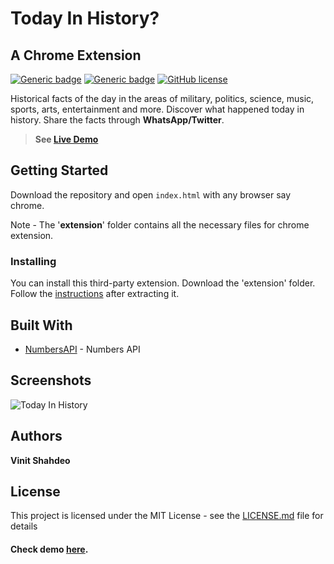 # Today In History?
## A Chrome Extension
[![Generic badge](https://img.shields.io/badge/chrome-extension-blue.svg)](https://vinitshahdeo.github.io/TodayInHistory/) [![Generic badge](https://img.shields.io/badge/numbers-api-orange.svg)](http://numberapi.com/)
[![GitHub license](https://img.shields.io/github/license/vinitshahdeo/TodayInHistory.svg)](https://github.com/vinitshahdeo/TodayInHistory/blob/master/LICENSE) 

Historical facts of the day in the areas of military, politics, science, music, sports, arts, entertainment and more. Discover what happened today in history. Share the facts through **WhatsApp/Twitter**.

> **See [Live Demo](http://vinitshahdeo.com/projects/TodayInHistory/)**

## Getting Started

Download the repository and open `index.html` with any browser say chrome.

Note - The '**extension**' folder contains all the necessary files for chrome extension.

### Installing

You can install this third-party extension. 
Download the 'extension' folder. Follow the <a href="https://www.cnet.com/how-to/how-to-install-chrome-extensions-manually/" target="_blank">instructions</a> after extracting it.

## Built With

* [NumbersAPI](http://numberapi.com/) - Numbers API

## Screenshots

![Today In History](https://github.com/vinitshahdeo/TodayInHistory/blob/master/screenshots/screenshot1.png?raw=true)

## Authors

**Vinit Shahdeo**

## License

This project is licensed under the MIT License - see the [LICENSE.md](https://github.com/vinitshahdeo/TodayInHistory/blob/master/LICENSE) file for details

#### Check demo [here](http://vinitshahdeo.com/projects/TodayInHistory/).
